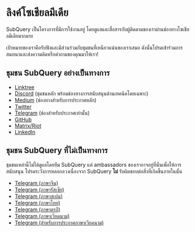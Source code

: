 # ลิงค์โซเชียลมีเดีย

SubQuery เป็นโครงการที่มีการใช้งานอยู่ โดยดูแลและสื่อสารกับผู้ติดตามของเราผ่านช่องทางโซเชียลมีเดียมากมาย

เป้าหมายของเราคือรับฟังและมีส่วนร่วมกับชุมชนที่เหนียวแน่นของเราเสมอ ดังนั้นโปรดเข้าร่วมการสนทนาและส่งความคิดหรือคำถามของคุณมาให้เรา!

## ชุมชน SubQuery อย่างเป็นทางการ

- [Linktree](https://linktr.ee/subquerynetwork)
- [Discord](https://discord.com/invite/subquery) (ชุมชนหลัก พร้อมช่องทางการสนับสนุนด้านเทคนิคโดยเฉพาะ)
- [Medium](https://subquery.medium.com) (ช่องทางสำหรับการประกาศหลัก)
- [Twitter](https://twitter.com/subquerynetwork)
- [Telegram](https://t.me/subquerynetwork) (ช่องสำหรับประกาศเท่านั้น)
- [GitHub](https://github.com/SubQuery/subql)
- [Matrix/Riot](https://matrix.to/#/#subquery:matrix.org)
- [LinkedIn](https://www.linkedin.com/company/subquery)

## ชุมชน SubQuery ที่ไม่เป็นทางการ

ชุมชนเหล่านี้ไม่ได้ดูแลโดยทีม SubQuery แต่ ambassadors ของเราอาจอยู่ที่นั่นเพื่อให้การสนับสนุน โปรดระวังการหลอกลวงเนื่องจาก SubQuery **ไม่** รับผิดชอบต่อสิ่งที่เกิดขึ้นภายในนั้น

- [Telegram (ภาษาจีน)](https://t.me/subquerychina)
- [Telegram (ภาษารัสเซีย)](https://t.me/SubQuery_russia)
- [Telegram (ภาษาสเปน)](https://t.me/SubQueryES)
- [Telegram (ภาษาไทย)](https://t.me/subquerynetworkthai)
- [Telegram (ภาษาตุรกี)](https://t.me/subquery_TR)
- [Telegram (ภาษาเวียดนาม)](https://t.me/subqueryvietnam)
- [Telegram (สำหรับการประกาศภาษาเวียดนาม)](https://t.me/subqueryannvn)
